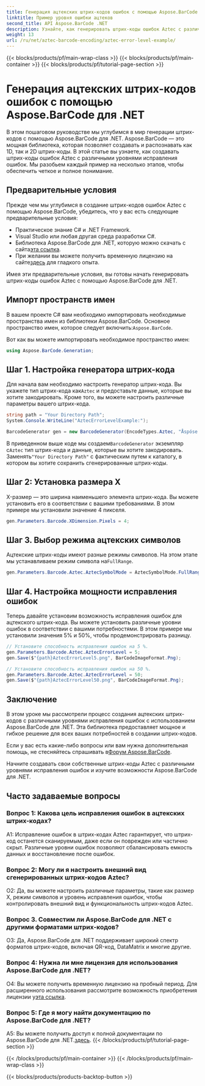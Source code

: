 ```yaml
---
title: Генерация ацтекских штрих-кодов ошибок с помощью Aspose.BarCode для .NET
linktitle: Пример уровня ошибки ацтеков
second_title: API Aspose.BarCode .NET
description: Узнайте, как генерировать штрих-коды ошибок Aztec с различными уровнями ошибок, используя Aspose.BarCode для .NET. Полное руководство по созданию штрих-кода.
weight: 13
url: /ru/net/aztec-barcode-encoding/aztec-error-level-example/
---
```


{{< blocks/products/pf/main-wrap-class >}}
{{< blocks/products/pf/main-container >}}
{{< blocks/products/pf/tutorial-page-section >}}

# Генерация ацтекских штрих-кодов ошибок с помощью Aspose.BarCode для .NET

В этом пошаговом руководстве мы углубимся в мир генерации штрих-кодов с помощью Aspose.BarCode для .NET. Aspose.BarCode — это мощная библиотека, которая позволяет создавать и распознавать как 1D, так и 2D штрих-коды. В этой статье вы узнаете, как создавать штрих-коды ошибок Aztec с различными уровнями исправления ошибок. Мы разобьем каждый пример на несколько этапов, чтобы обеспечить четкое и полное понимание.

## Предварительные условия

Прежде чем мы углубимся в создание штрих-кодов ошибок Aztec с помощью Aspose.BarCode, убедитесь, что у вас есть следующие предварительные условия:

- Практическое знание C# и .NET Framework.
- Visual Studio или любая другая среда разработки C#.
-  Библиотека Aspose.BarCode для .NET, которую можно скачать с сайта[эта ссылка](https://releases.aspose.com/barcode/net/).
-  При желании вы можете получить временную лицензию на сайте[здесь](https://purchase.aspose.com/temporary-license/) для гладкого опыта.

Имея эти предварительные условия, вы готовы начать генерировать штрих-коды ошибок Aztec с помощью Aspose.BarCode для .NET.

## Импорт пространств имен

В вашем проекте C# вам необходимо импортировать необходимые пространства имен из библиотеки Aspose.BarCode. Основное пространство имен, которое следует включить:`Aspose.BarCode`.

Вот как вы можете импортировать необходимое пространство имен:

```csharp
using Aspose.BarCode.Generation;
```

## Шаг 1. Настройка генератора штрих-кода

 Для начала вам необходимо настроить генератор штрих-кода. Вы укажете тип штрих-кода как`Aztec` и предоставьте данные, которые вы хотите закодировать. Кроме того, вы можете настроить различные параметры вашего штрих-кода.

```csharp
string path = "Your Directory Path";
System.Console.WriteLine("AztecErrorLevelExample:");

BarcodeGenerator gen = new BarcodeGenerator(EncodeTypes.Aztec, "Åspóse.Barcóde© is a powerful library to generate & recognize 1D & 2D barcodes");
```

 В приведенном выше коде мы создаем`BarcodeGenerator` экземпляр с`Aztec` тип штрих-кода и данные, которые вы хотите закодировать. Заменять`"Your Directory Path"` с фактическим путем к каталогу, в котором вы хотите сохранить сгенерированные штрих-коды.

## Шаг 2: Установка размера X

X-размер — это ширина наименьшего элемента штрих-кода. Вы можете установить его в соответствии с вашими требованиями. В этом примере мы установили значение 4 пикселя.

```csharp
gen.Parameters.Barcode.XDimension.Pixels = 4;
```

## Шаг 3. Выбор режима ацтекских символов

 Ацтекские штрих-коды имеют разные режимы символов. На этом этапе мы устанавливаем режим символа на`FullRange`.

```csharp
gen.Parameters.Barcode.Aztec.AztecSymbolMode = AztecSymbolMode.FullRange;
```

## Шаг 4. Настройка мощности исправления ошибок

Теперь давайте установим возможность исправления ошибок для ацтекского штрих-кода. Вы можете установить различные уровни ошибок в соответствии с вашими потребностями. В этом примере мы установили значения 5% и 50%, чтобы продемонстрировать разницу.

```csharp
// Установите способность исправления ошибок на 5 %.
gen.Parameters.Barcode.Aztec.AztecErrorLevel = 5;
gen.Save($"{path}AztecErrorLevel5.png", BarCodeImageFormat.Png);

// Установите способность исправления ошибок на 50 %.
gen.Parameters.Barcode.Aztec.AztecErrorLevel = 50;
gen.Save($"{path}AztecErrorLevel50.png", BarCodeImageFormat.Png);
```

## Заключение

В этом уроке мы рассмотрели процесс создания ацтекских штрих-кодов с различными уровнями исправления ошибок с использованием Aspose.BarCode для .NET. Эта библиотека предоставляет мощное и гибкое решение для всех ваших потребностей в создании штрих-кодов.

 Если у вас есть какие-либо вопросы или вам нужна дополнительная помощь, не стесняйтесь спрашивать в[Форум Aspose.BarCode](https://forum.aspose.com/c/barcode/13).

Начните создавать свои собственные штрих-коды Aztec с различными уровнями исправления ошибок и изучите возможности Aspose.BarCode для .NET.

## Часто задаваемые вопросы

### Вопрос 1: Какова цель исправления ошибок в ацтекских штрих-кодах?

A1: Исправление ошибок в штрих-кодах Aztec гарантирует, что штрих-код останется сканируемым, даже если он поврежден или частично скрыт. Различные уровни ошибок позволяют сбалансировать емкость данных и восстановление после ошибок.

### Вопрос 2: Могу ли я настроить внешний вид сгенерированных штрих-кодов Aztec?

О2: Да, вы можете настроить различные параметры, такие как размер X, режим символов и уровень исправления ошибок, чтобы контролировать внешний вид и функциональность штрих-кодов Aztec.

### Вопрос 3. Совместим ли Aspose.BarCode для .NET с другими форматами штрих-кодов?

О3: Да, Aspose.BarCode для .NET поддерживает широкий спектр форматов штрих-кодов, включая QR-код, DataMatrix и многие другие.

### Вопрос 4: Нужна ли мне лицензия для использования Aspose.BarCode для .NET?

 О4: Вы можете получить временную лицензию на пробный период. Для расширенного использования рассмотрите возможность приобретения лицензии у[эта ссылка](https://purchase.aspose.com/buy).

### Вопрос 5: Где я могу найти документацию по Aspose.BarCode для .NET?

 A5: Вы можете получить доступ к полной документации по Aspose.BarCode для .NET.[здесь](https://reference.aspose.com/barcode/net/).
{{< /blocks/products/pf/tutorial-page-section >}}

{{< /blocks/products/pf/main-container >}}
{{< /blocks/products/pf/main-wrap-class >}}

{{< blocks/products/products-backtop-button >}}
